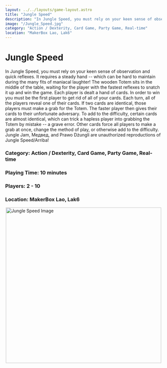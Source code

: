 ```yaml
---
layout: ../../layouts/game-layout.astro
title: "Jungle Speed"
description: "In Jungle Speed, you must rely on your keen sense of observation and quick reflexes."
image: "/Jungle_Speed.jpg"
category: "Action / Dexterity, Card Game, Party Game, Real-time"
location: "MakerBox Lao, Lak6"
---
```

# Jungle Speed

In Jungle Speed, you must rely on your keen sense of observation and quick reflexes. It requires a steady hand -- which can be hard to maintain during the many fits of maniacal laughter! The wooden Totem sits in the middle of the table, waiting for the player with the fastest reflexes to snatch it up and win the game.  Each player is dealt a hand of cards. In order to win you must be the first player to get rid of all of your cards. Each turn, all of the players reveal one of their cards. If two cards are identical, those players must make a grab for the Totem. The faster player then gives their cards to their unfortunate adversary.  To add to the difficulty, certain cards are almost identical, which can trick a hapless player into grabbing the Totem by mistake -- a grave error. Other cards force all players to make a grab at once, change the method of play, or otherwise add to the difficulty.  Jungle Jam, Медвед, and Prawo Dżungli are unauthorized reproductions of Jungle Speed/Arriba!  

### Category: Action / Dexterity, Card Game, Party Game, Real-time

### Playing Time: 10 minutes

### Players: 2 - 10

### Location: MakerBox Lao, Lak6

<img src="/Jungle_Speed.jpg" alt="Jungle Speed Image" width="500" style="display: block; margin: 0 auto">

